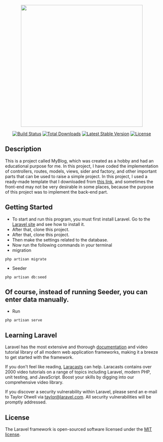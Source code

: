 <p align="center"><a href="https://laravel.com" target="_blank"><img src="https://raw.githubusercontent.com/laravel/art/master/logo-lockup/5%20SVG/2%20CMYK/1%20Full%20Color/laravel-logolockup-cmyk-red.svg" width="400"></a></p>

<p align="center">
<a href="https://travis-ci.org/laravel/framework"><img src="https://travis-ci.org/laravel/framework.svg" alt="Build Status"></a>
<a href="https://packagist.org/packages/laravel/framework"><img src="https://img.shields.io/packagist/dt/laravel/framework" alt="Total Downloads"></a>
<a href="https://packagist.org/packages/laravel/framework"><img src="https://img.shields.io/packagist/v/laravel/framework" alt="Latest Stable Version"></a>
<a href="https://packagist.org/packages/laravel/framework"><img src="https://img.shields.io/packagist/l/laravel/framework" alt="License"></a>
</p>

## Description
This is a project called MyBlog, which was created as a hobby and had an educational purpose for me. In this project, I have coded the implementation of controllers, routes, models, views, sider and factory, and other important parts that can be used to raise a simple project.
In this project, I used a ready-made template that I downloaded from [this link](https://themewagon.com/themes/free-responsive-bootstrap-5-gaming-website-template-cyborg/), and sometimes the front-end may not be very desirable in some places, because the purpose of this project was to implement the back-end part.

## Getting Started
* To start and run this program, you must first install Laravel.
Go to the [Laravel site](https://laravel.com/docs/10.x/installation) and see how to install it.
* After that, clone this project.
* After that, clone this project.
* Then make the settings related to the database.
* Now run the following commands in your terminal
* migration
```
php artisan migrate

```
* Seeder
```
php artisan db:seed

```
## Of course, instead of running Seeder, you can enter data manually.

* Run
```
php artisan serve

```


## Learning Laravel

Laravel has the most extensive and thorough [documentation](https://laravel.com/docs) and video tutorial library of all modern web application frameworks, making it a breeze to get started with the framework.

If you don't feel like reading, [Laracasts](https://laracasts.com) can help. Laracasts contains over 2000 video tutorials on a range of topics including Laravel, modern PHP, unit testing, and JavaScript. Boost your skills by digging into our comprehensive video library.


If you discover a security vulnerability within Laravel, please send an e-mail to Taylor Otwell via [taylor@laravel.com](mailto:taylor@laravel.com). All security vulnerabilities will be promptly addressed.

## License

The Laravel framework is open-sourced software licensed under the [MIT license](https://opensource.org/licenses/MIT).
